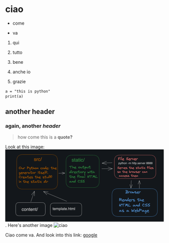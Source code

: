 # ciao

* come
- va

1. qui
2. tutto
3. bene

1. anche io
2. grazie

```
a = "this is python"
print(a)
```

## another header

### again, another *header*

> how
> come
> this is a **quote?**

Look at this image: ![my image](./data/architecture.png).
Here's another image ![ciao](/home/ld/Pictures/Camera/Camera/20230106_000648.jpg)

Ciao come va.
And look into this link: [google](https://google.com)
